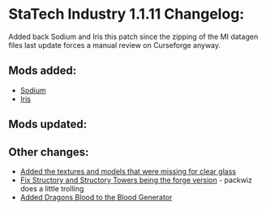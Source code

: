 # StaTech Industry 1.1.11 Changelog:

Added back Sodium and Iris this patch since the zipping of the MI datagen files last update forces a manual review on Curseforge anyway.

## Mods added:
- [Sodium](https://modrinth.com/mod/sodium)
- [Iris](https://modrinth.com/mod/iris)

## Mods updated:

## Other changes:
- [Added the textures and models that were missing for clear glass](https://github.com/TheStaticVoid/StaTech-Industry/issues/449)
- [Fix Structory and Structory Towers being the forge version](https://github.com/TheStaticVoid/StaTech-Industry/commit/2895a52951491c65db9ec5320468694c7e9cfeb7) - packwiz does a little trolling
- [Added Dragons Blood to the Blood Generator](https://github.com/TheStaticVoid/StaTech-Industry/issues/452)